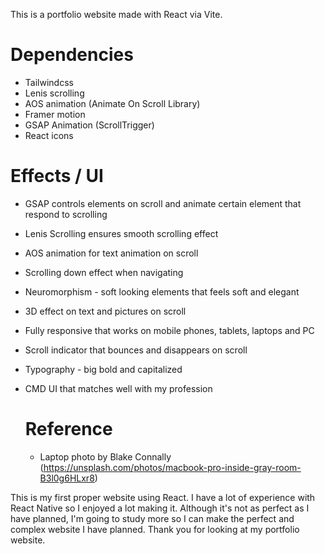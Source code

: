 This is a portfolio website made with React via Vite.

# Dependencies
- Tailwindcss
- Lenis scrolling
- AOS animation (Animate On Scroll Library)
- Framer motion
- GSAP Animation (ScrollTrigger)
- React icons

# Effects / UI
- GSAP controls elements on scroll and animate certain element that respond to scrolling
- Lenis Scrolling ensures smooth scrolling effect
- AOS animation for text animation on scroll
- Scrolling down effect when navigating
- Neuromorphism - soft looking elements that feels soft and elegant
- 3D effect on text and pictures on scroll
- Fully responsive that works on mobile phones, tablets, laptops and PC
- Scroll indicator that bounces and disappears on scroll
- Typography - big bold and capitalized
- CMD UI that matches well with my profession

  # Reference
  - Laptop photo by Blake Connally (https://unsplash.com/photos/macbook-pro-inside-gray-room-B3l0g6HLxr8)


This is my first proper website using React. I have a lot of experience with React Native so I enjoyed a lot making it. 
Although it's not as perfect as I have planned, I'm going to study more so I can make the perfect and complex website I have planned.
Thank you for looking at my portfolio website.
